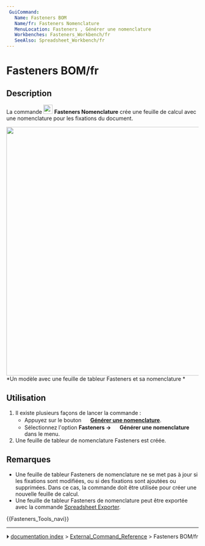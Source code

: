```yaml
---
 GuiCommand:
   Name: Fasteners BOM
   Name/fr: Fasteners Nomenclature
   MenuLocation: Fasteners , Générer une nomenclature
   Workbenches: Fasteners_Workbench/fr
   SeeAlso: Spreadsheet_Workbench/fr
---
```


# Fasteners BOM/fr



## Description

La commande <img alt="" src=images/Fasteners_BOM.svg  style="width:24px;"> **Fasteners Nomenclature** crée une feuille de calcul avec une nomenclature pour les fixations du document.

<img alt="" src=images/Fasteners_BOM_Example.png  style="width:650px;"> 
*Un modèle avec une feuille de tableur Fasteners et sa nomenclature *



## Utilisation

1.  Il existe plusieurs façons de lancer la commande :
    -   Appuyez sur le bouton **<img src="images/Fasteners_BOM.svg" width=16px> [Générer une nomenclature](Fasteners_BOM/fr.md)**.
    -   Sélectionnez l\'option **Fasteners → <img src="images/Fasteners_BOM.svg" width=16px> Générer une nomenclature** dans le menu.
2.  Une feuille de tableur de nomenclature Fasteners est créée.



## Remarques

-   Une feuille de tableur Fasteners de nomenclature ne se met pas à jour si les fixations sont modifiées, ou si des fixations sont ajoutées ou supprimées. Dans ce cas, la commande doit être utilisée pour créer une nouvelle feuille de calcul.
-   Une feuille de tableur Fasteners de nomenclature peut être exportée avec la commande [Spreadsheet Exporter](Spreadsheet_Export/fr.md).




{{Fasteners_Tools_navi}}



---
⏵ [documentation index](../README.md) > [External_Command_Reference](Category_External_Command_Reference.md) > Fasteners BOM/fr
